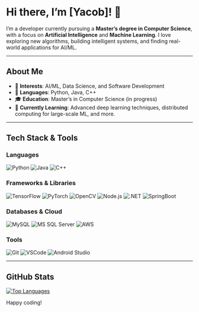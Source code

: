 # Hi there, I’m [Yacob]! 👋

I’m a developer currently pursuing a **Master’s degree in Computer Science**, with a focus on **Artificial Intelligence** and **Machine Learning**. I love exploring new algorithms, building intelligent systems, and finding real-world applications for AI/ML.

---

## About Me
- 🔭 **Interests**: AI/ML, Data Science, and Software Development  
- 💼 **Languages**: Python, Java, C++
- 🎓 **Education**: Master’s in Computer Science (in progress)  
- 🌱 **Currently Learning**: Advanced deep learning techniques, distributed computing for large-scale ML, and more.  

---

## Tech Stack & Tools

### Languages  
![Python](https://img.shields.io/badge/-Python-3776AB?logo=Python&logoColor=white)
![Java](https://img.shields.io/badge/-Java-007396?logo=Java&logoColor=white)
![C++](https://img.shields.io/badge/-C++-00599C?logo=C%2B%2B&logoColor=white)

### Frameworks & Libraries  
![TensorFlow](https://img.shields.io/badge/-TensorFlow-FF6F00?logo=TensorFlow&logoColor=white)
![PyTorch](https://img.shields.io/badge/-PyTorch-EE4C2C?logo=PyTorch&logoColor=white)
![OpenCV](https://img.shields.io/badge/-OpenCV-5C3EE8?logo=OpenCV&logoColor=white)
![Node.js](https://img.shields.io/badge/-Node.js-339933?logo=node.js&logoColor=white)
![.NET](https://img.shields.io/badge/-.NET-512BD4?logo=.net&logoColor=white)
![SpringBoot](https://img.shields.io/badge/-SpringBoot-6DB33F?logo=springboot&logoColor=white)

### Databases & Cloud  
![MySQL](https://img.shields.io/badge/-MySQL-4479A1?logo=MySQL&logoColor=white)
![MS SQL Server](https://img.shields.io/badge/-MS%20SQL%20Server-CC2927?logo=microsoft-sql-server&logoColor=white)
![AWS](https://img.shields.io/badge/-AWS-232F3E?logo=Amazon-AWS&logoColor=white)

### Tools  
![Git](https://img.shields.io/badge/-Git-F05032?logo=git&logoColor=white)
![VSCode](https://img.shields.io/badge/-VS%20Code-007ACC?logo=visual-studio-code&logoColor=white)
![Android Studio](https://img.shields.io/badge/-Android%20Studio-3DDC84?logo=android-studio&logoColor=white)

---

## GitHub Stats

[![Top Languages](https://github-readme-stats.vercel.app/api/top-langs/?username=CoobTheScientist&layout=compact&hide_border=true)](https://github.com/CoobTheScientist)

Happy coding!
